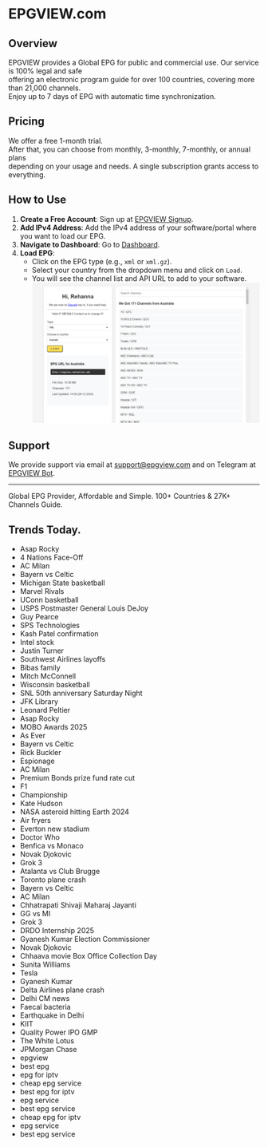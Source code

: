 # EPGVIEW.com



## Overview
EPGVIEW provides a Global EPG for public and commercial use. Our service is 100% legal and safe\
offering an electronic program guide for over 100 countries, covering more than 21,000 channels.\
Enjoy up to 7 days of EPG with automatic time synchronization.

## Pricing
We offer a free 1-month trial. \
After that, you can choose from monthly, 3-monthly, 7-monthly, or annual plans \
depending on your usage and needs. A single subscription grants access to everything.

## How to Use
1. **Create a Free Account**: Sign up at [EPGVIEW Signup](https://epgview.com/signup.php).
2. **Add IPv4 Address**: Add the IPv4 address of your software/portal where you want to load our EPG.
3. **Navigate to Dashboard**: Go to [Dashboard](https://epgview.com/dashboard.php).
4. **Load EPG**:
   - Click on the EPG type (e.g., `xml` or `xml.gz`).
   - Select your country from the dropdown menu and click on `Load`.
   - You will see the channel list and API URL to add to your software.
![EPGVIEW](img/dashboard.png)
## Support
We provide support via email at [support@epgview.com](mailto:support@epgview.com) and on Telegram at [EPGVIEW Bot](https://t.me/epgview_bot).

---

Global EPG Provider, Affordable and Simple. 100+ Countries & 27K+ Channels Guide.

## Trends Today.

- Asap Rocky
- 4 Nations Face-Off
- AC Milan
- Bayern vs Celtic
- Michigan State basketball
- Marvel Rivals
- UConn basketball
- USPS Postmaster General Louis DeJoy
- Guy Pearce
- SPS Technologies
- Kash Patel confirmation
- Intel stock
- Justin Turner
- Southwest Airlines layoffs
- Bibas family
- Mitch McConnell
- Wisconsin basketball
- SNL 50th anniversary Saturday Night
- JFK Library
- Leonard Peltier
- Asap Rocky
- MOBO Awards 2025
- As Ever
- Bayern vs Celtic
- Rick Buckler
- Espionage
- AC Milan
- Premium Bonds prize fund rate cut
- F1
- Championship
- Kate Hudson
- NASA asteroid hitting Earth 2024
- Air fryers
- Everton new stadium
- Doctor Who
- Benfica vs Monaco
- Novak Djokovic
- Grok 3
- Atalanta vs Club Brugge
- Toronto plane crash
- Bayern vs Celtic
- AC Milan
- Chhatrapati Shivaji Maharaj Jayanti
- GG vs MI
- Grok 3
- DRDO Internship 2025
- Gyanesh Kumar Election Commissioner
- Novak Djokovic
- Chhaava movie Box Office Collection Day
- Sunita Williams
- Tesla
- Gyanesh Kumar
- Delta Airlines plane crash
- Delhi CM news
- Faecal bacteria
- Earthquake in Delhi
- KIIT
- Quality Power IPO GMP
- The White Lotus
- JPMorgan Chase
- epgview
- best epg
- epg for iptv
- cheap epg service
- best epg for iptv
- epg service
- best epg service
- cheap epg for iptv
- epg service
- best epg service
